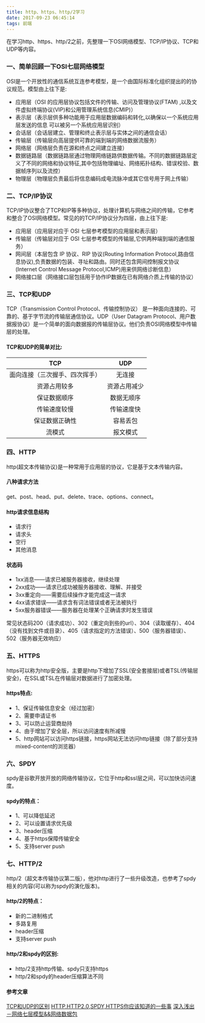 ```yaml
---
title: http、https、http/2学习
date: 2017-09-23 06:45:14
tags: 前端
---
```

在学习http、https、http/2之前，先整理一下OSI网络模型、TCP/IP协议、TCP和UDP等内容。

<!-- more -->

### 一、简单回顾一下OSI七层网络模型
OSI是一个开放性的通信系统互连参考模型，是一个由国际标准化组织提出的的协议规范。模型由上往下是:

 - 应用层（OSI 的应用层协议包括文件的传输、访问及管理协议(FTAM) ,以及文件虚拟终端协议(VIP)和公用管理系统信息(CMIP)）
 - 表示层（表示层供多种功能用于应用层数据编码和转化,以确保以一个系统应用层发送的信息 可以被另一个系统应用层识别）
 - 会话层（会话层建立、管理和终止表示层与实体之间的通信会话）
 - 传输层（传输层向高层提供可靠的端到端的网络数据流服务）
 - 网络层（网络层负责在源和终点之间建立连接）
 - 数据链路层（数据链路层通过物理网络链路供数据传输。不同的数据链路层定义了不同的网络和协议特征,其中包括物理编址、网络拓扑结构、错误校验、数据帧序列以及流控）
 - 物理层（物理层负责最后将信息编码成电流脉冲或其它信号用于网上传输）

### 二、TCP/IP协议
TCP/IP协议整合了TCP和IP等多种协议，处理计算机与网络之间的传输，它参考和整合了OSI网络模型。常见的的TCP/IP协议分为四层，由上往下是:

- 应用层（应用层对应于 OSI 七层参考模型的应用层和表示层）
- 传输层（传输层对应于 OSI 七层参考模型的传输层,它供两种端到端的通信服务）
- 网间层（本层包含 IP 协议、RIP 协议(Routing Information Protocol,路由信息协议),负责数据的包装、寻址和路由。同时还包含网间控制报文协议(Internet Control Message Protocol,ICMP)用来供网络诊断信息）
- 网络接口层（网络接口层包括用于协作IP数据在已有网络介质上传输的协议）

### 三、TCP和UDP
TCP（Transmission Control Protocol、传输控制协议）
是一种面向连接的、可靠的、基于字节流的传输层通信协议。UDP（User Datagram Protocol、用户数据报协议）是一个简单的面向数据报的传输层协议。他们负责OSI网络模型中传输层的处理。
#### **TCP和UDP的简单对比:**
TCP | UDP
:----: | :----:
面向连接（三次握手、四次挥手）| 无连接
资源占用较多 | 资源占用减少
保证数据顺序 | 数据无顺序
传输速度较慢 | 传输速度快
保证数据正确性 | 容易丢包
流模式 | 报文模式
 
### 四、HTTP
http(超文本传输协议)是一种常用于应用层的协议，它是基于文本传输内容。
#### 八种请求方法
get、post、head、put、delete、trace、options、connect。

#### http请求信息结构
- 请求行
- 请求头
- 空行
- 其他消息

#### 状态码
- 1xx消息——请求已被服务器接收，继续处理
- 2xx成功——请求已成功被服务器接收、理解、并接受
- 3xx重定向——需要后续操作才能完成这一请求
- 4xx请求错误——请求含有词法错误或者无法被执行
- 5xx服务器错误——服务器在处理某个正确请求时发生错误

常见状态码200（请求成功）、302（重定向到些的url）、304（读取缓存）、404（没有找到文件或目录）、405（请求指定的方法错误）、500（服务器错误）、502（服务器无效响应）

### 五、HTTPS
https可以称为http安全版，主要是http下增加了SSL(安全套接层)或者TSL(传输层安全)，在SSL或TSL在传输层对数据进行了加密处理。
#### https特点:

 - 1、保证传输信息安全（经过加密）
 - 2、需要申请证书
 - 3、可以防止运营商劫持
 - 4、由于增加了安全层，所以访问速度有所减慢
 - 5、http网站可以访问https链接，https网站无法访问http链接（除了部分支持mixed-content的浏览器）

### 六、SPDY
spdy是谷歌开放开放的网络传输协议，它位于http和ssl层之间，可以加快访问速度。
#### spdy的特点：

 - 1、可以降低延迟
 - 2、可以设置请求优先级
 - 3、header压缩
 - 4、基于https保障传输安全
 - 5、支持server push

### 七、HTTP/2
http/2（超文本传输协议第二版），他对http进行了一些升级改造，也参考了spdy相关的内容(可以称为spdy的演化版本)。
#### http/2的特点：

 - 新的二进制格式
 - 多路复用
 - header压缩
 - 支持server push
 
#### http/2和spdy的区别:
 - http/2支持http传输、spdy只支持https
 - http/2和spdy的header压缩算法不同

 
 
#### 参考文章
[TCP和UDP的区别](https://zhuanlan.zhihu.com/p/24860273)
[HTTP,HTTP2.0,SPDY,HTTPS你应该知道的一些事](http://www.alloyteam.com/2016/07/httphttp2-0spdyhttps-reading-this-is-enough/)
[深入浅出－网络七层模型&&网络数据包
](http://www.jianshu.com/p/4b9d43c0571a)